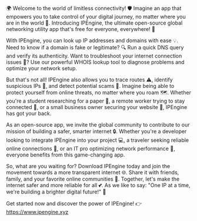 🌍 Welcome to the world of limitless connectivity! 🛡️ Imagine an app that empowers you to take control of your digital journey, no matter where you are in the world 📍. Introducing IPEngine, the ultimate open-source global networking utility app that's free for everyone, everywhere! 🔗

With IPEngine, you can look up IP addresses and domains with ease 💡. Need to know if a domain is fake or legitimate? 🔍 Run a quick DNS query and verify its authenticity. Want to troubleshoot your internet connection issues 📡? Use our powerful WHOIS lookup tool to diagnose problems and optimize your network setup.

But that's not all! IPEngine also allows you to trace routes ⚠️, identify suspicious IPs 👀, and detect potential scams 💸. Imagine being able to protect yourself from online threats, no matter where you roam 🗺️. Whether you're a student researching for a paper 📖, a remote worker trying to stay connected 🔧, or a small business owner securing your website 🚀, IPEngine has got your back.

As an open-source app, we invite the global community to contribute to our mission of building a safer, smarter internet 🔒. Whether you're a developer looking to integrate IPEngine into your project 💻, a traveler seeking reliable online connections 🛫️, or an IT pro optimizing network performance 💼, everyone benefits from this game-changing app.

So, what are you waiting for? Download IPEngine today and join the movement towards a more transparent internet 🌐. Share it with friends, family, and your favorite online communities 🤝. Together, let's make the internet safer and more reliable for all 💕. As we like to say: "One IP at a time, we're building a brighter digital future!" 🚀

Get started now and discover the power of IPEngine! 👉 https://www.ipengine.xyz